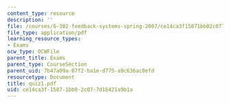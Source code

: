 ```yaml
---
content_type: resource
description: ''
file: /courses/6-302-feedback-systems-spring-2007/ce14ca3f15871bb02c077d16421a9b1a_quiz1.pdf
file_type: application/pdf
learning_resource_types:
- Exams
ocw_type: OCWFile
parent_title: Exams
parent_type: CourseSection
parent_uid: 7b47a09a-07f2-ba1e-d775-a9c636ac0efd
resourcetype: Document
title: quiz1.pdf
uid: ce14ca3f-1587-1bb0-2c07-7d16421a9b1a
---
```


